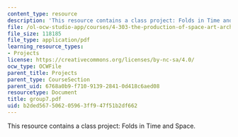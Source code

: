 ```yaml
---
content_type: resource
description: 'This resource contains a class project: Folds in Time and Space.'
file: /ol-ocw-studio-app/courses/4-303-the-production-of-space-art-architecture-and-urbanism-in-dialogue-fall-2006/b2ded567506205963ff947f51b2df662_group7.pdf
file_size: 118185
file_type: application/pdf
learning_resource_types:
- Projects
license: https://creativecommons.org/licenses/by-nc-sa/4.0/
ocw_type: OCWFile
parent_title: Projects
parent_type: CourseSection
parent_uid: 6768a0b9-f710-9139-2841-0d418c6aed08
resourcetype: Document
title: group7.pdf
uid: b2ded567-5062-0596-3ff9-47f51b2df662
---
```

This resource contains a class project: Folds in Time and Space.